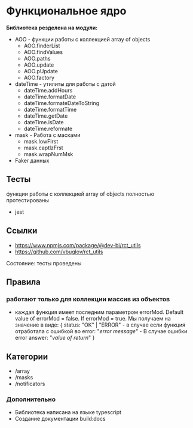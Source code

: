 # Функциональное ядро

**Библиотека резделена на модули:**

- AOO - функции работы с коллекцией array of objects
  - AOO.finderList
  - AOO.findValues
  - AOO.paths
  - AOO.update
  - AOO.pUpdate
  - AOO.factory
- dateTime - утилиты для работы с датой
  - dateTime.addHours
  - dateTime.formatDate
  - dateTime.formateDateToString
  - dateTime.formatTime
  - dateTime.getDate
  - dateTime.isDate
  - dateTime.reformate
- mask - Работа с масками
  - mask.lowFirst
  - mask.captlzFrst
  - mask.wrapNumMsk
- Faker данных

## Тесты

функции работы с коллекцией array of objects полностью протестированы

- jest

## Ссылки
- https://www.npmjs.com/package/@dev-bi/rct_utils
- https://github.com/vbuglov/rct_utils

Состояние: тесты проведены

## Правила 
### работают только для коллекции массив из объектов

- каждая функция имеет последним параметром errorMod. Default value of errorMod = false. If errorMod = true. Мы получаем на значение в виде:
  {
    status: "OK" | "ERROR" - в случае если функция отработала с ошибкой во
    error: "*error message*" - В случае ошибки error
    answer: "*value of return*"
  }

## Категории

- /array
- /masks
- /notificators

### Дополнительно

- Библиотека написана на языке typescript
- Создание документации build:docs
